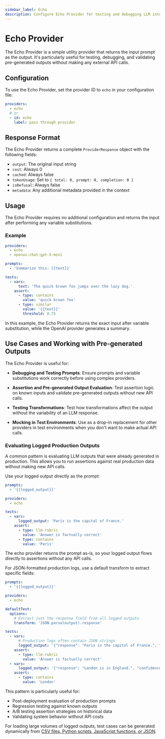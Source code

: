 ```yaml
---
sidebar_label: Echo
description: Configure Echo Provider for testing and debugging LLM integrations with zero-cost pass-through responses, perfect for validating pre-generated outputs locally
---
```


# Echo Provider

The Echo Provider is a simple utility provider that returns the input prompt as the output. It's particularly useful for testing, debugging, and validating pre-generated outputs without making any external API calls.

## Configuration

To use the Echo Provider, set the provider ID to `echo` in your configuration file:

```yaml
providers:
  - echo
  # or
  - id: echo
    label: pass through provider
```

## Response Format

The Echo Provider returns a complete `ProviderResponse` object with the following fields:

- `output`: The original input string
- `cost`: Always 0
- `cached`: Always false
- `tokenUsage`: Set to `{ total: 0, prompt: 0, completion: 0 }`
- `isRefusal`: Always false
- `metadata`: Any additional metadata provided in the context

## Usage

The Echo Provider requires no additional configuration and returns the input after performing any variable substitutions.

### Example

```yaml
providers:
  - echo
  - openai:chat:gpt-5-mini

prompts:
  - 'Summarize this: {{text}}'

tests:
  - vars:
      text: 'The quick brown fox jumps over the lazy dog.'
    assert:
      - type: contains
        value: 'quick brown fox'
      - type: similar
        value: '{{text}}'
        threshold: 0.75
```

In this example, the Echo Provider returns the exact input after variable substitution, while the OpenAI provider generates a summary.

## Use Cases and Working with Pre-generated Outputs

The Echo Provider is useful for:

- **Debugging and Testing Prompts**: Ensure prompts and variable substitutions work correctly before using complex providers.

- **Assertion and Pre-generated Output Evaluation**: Test assertion logic on known inputs and validate pre-generated outputs without new API calls.

- **Testing Transformations**: Test how transformations affect the output without the variability of an LLM response.

- **Mocking in Test Environments**: Use as a drop-in replacement for other providers in test environments when you don't want to make actual API calls.

### Evaluating Logged Production Outputs

A common pattern is evaluating LLM outputs that were already generated in production. This allows you to run assertions against real production data without making new API calls.

Use your logged output directly as the prompt:

```yaml
prompts:
  - '{{logged_output}}'

providers:
  - echo

tests:
  - vars:
      logged_output: 'Paris is the capital of France.'
    assert:
      - type: llm-rubric
        value: 'Answer is factually correct'
      - type: contains
        value: 'Paris'
```

The echo provider returns the prompt as-is, so your logged output flows directly to assertions without any API calls.

For JSON-formatted production logs, use a default transform to extract specific fields:

```yaml
prompts:
  - '{{logged_output}}'

providers:
  - echo

defaultTest:
  options:
    # Extract just the response field from all logged outputs
    transform: 'JSON.parse(output).response'

tests:
  - vars:
      # Production logs often contain JSON strings
      logged_output: '{"response": "Paris is the capital of France.", "confidence": 0.95, "model": "gpt-5"}'
    assert:
      - type: llm-rubric
        value: 'Answer is factually correct'
  - vars:
      logged_output: '{"response": "London is in England.", "confidence": 0.98, "model": "gpt-5"}'
    assert:
      - type: contains
        value: 'London'
```

This pattern is particularly useful for:

- Post-deployment evaluation of production prompts
- Regression testing against known outputs
- A/B testing assertion strategies on historical data
- Validating system behavior without API costs

For loading large volumes of logged outputs, test cases can be generated dynamically from [CSV files, Python scripts, JavaScript functions, or JSON](/docs/configuration/test-cases).
